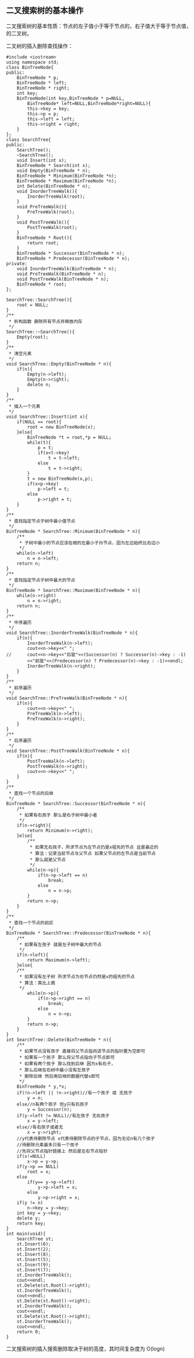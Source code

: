 ## 二叉搜索树的基本操作 ##

二叉搜索树的基本性质：节点的左子值小于等于节点的，右子值大于等于节点值，的二叉树。

二叉树的插入删除查找操作：

	#include <iostream>
	using namespace std;
	class BinTreeNode{
	public:
	    BinTreeNode * p;
	    BinTreeNode * left;
	    BinTreeNode * right;
	    int key;
	    BinTreeNode(int key,BinTreeNode * p=NULL,
			BinTreeNode* left=NULL,BinTreeNode*right=NULL){
	        this->key = key;
	        this->p = p;
	        this->left = left;
	        this->right = right;
	    }
	};
	class SearchTree{
	public:
	    SearchTree();
	    ~SearchTree();
	    void Insert(int x);
	    BinTreeNode * Search(int x);
	    void Empty(BinTreeNode * n);
	    BinTreeNode * Minimum(BinTreeNode *n);
	    BinTreeNode * Maximum(BinTreeNode *n);
	    int Delete(BinTreeNode * n);
	    void InorderTreeWalk(){
	        InorderTreeWalk(root);
	    }
	    void PreTreeWalk(){
	        PreTreeWalk(root);
	    }
	    void PostTreeWalk(){
	        PostTreeWalk(root);
	    }
	    BinTreeNode * Root(){
	        return root;
	    }
	    BinTreeNode * Successor(BinTreeNode * n);
	    BinTreeNode * Predecessor(BinTreeNode * n);
	private:
	    void InorderTreeWalk(BinTreeNode * n);
	    void PreTreeWalk(BinTreeNode * n);
	    void PostTreeWalk(BinTreeNode * n);
	    BinTreeNode * root;
	};
	
	SearchTree::SearchTree(){
	    root = NULL;
	}
	/**
	 * 析构函数 删除所有节点并释放内存
	 */
	SearchTree::~SearchTree(){
	    Empty(root);
	}
	/**
	 * 清空元素
	 */
	void SearchTree::Empty(BinTreeNode * n){
	    if(n){
	        Empty(n->left);
	        Empty(n->right);
	        delete n;
	    }
	}
	/**
	 * 插入一个元素
	 */
	void SearchTree::Insert(int x){
	    if(NULL == root){
	        root = new BinTreeNode(x);
	    }else{
	        BinTreeNode *t = root,*p = NULL;
	        while(t){
	            p = t;
	            if(x<t->key)
	                t = t->left;
	            else
	                t = t->right;
	        }
	        t = new BinTreeNode(x,p);
	        if(x<p->key)
	            p->left = t;
	        else
	            p->right = t;
	    }
	}
	/**
	 * 查找指定节点子树中最小值节点
	 */
	BinTreeNode * SearchTree::Minimum(BinTreeNode * n){
	    /**
	     * 子树中最小的节点应该在根的左最小子孙节点，因为左边始终比右边小
	     */
	    while(n->left)
	        n = n->left;
	    return n;
	}
	/**
	 * 查找指定节点子树中最大的节点
	 */
	BinTreeNode * SearchTree::Maximum(BinTreeNode * n){
	    while(n->right)
	        n = n->right;
	    return n;
	}
	/**
	 * 中序遍历
	 */
	void SearchTree::InorderTreeWalk(BinTreeNode * n){
	    if(n){
	        InorderTreeWalk(n->left);
	        cout<<n->key<<" ";
	//      cout<<n->key<<"后驱"<<(Successor(n) ? Successor(n)->key : -1)
			<<"前驱"<<(Predecessor(n) ? Predecessor(n)->key : -1)<<endl;
	        InorderTreeWalk(n->right);
	    }
	}
	/**
	 * 前序遍历
	 */
	void SearchTree::PreTreeWalk(BinTreeNode * n){
	    if(n){
	        cout<<n->key<<" ";
	        PreTreeWalk(n->left);
	        PreTreeWalk(n->right);
	    }
	}
	/**
	 * 后序遍历
	 */
	void SearchTree::PostTreeWalk(BinTreeNode * n){
	    if(n){
	        PostTreeWalk(n->left);
	        PostTreeWalk(n->right);
	        cout<<n->key<<" ";
	    }
	}
	/**
	 * 查找一个节点的后继
	 */
	BinTreeNode * SearchTree::Successor(BinTreeNode * n){
	    /**
	     * 如果有右孩子 那么是右子树中最小者
	     */
	    if(n->right){
	        return Minimum(n->right);
	    }else{
	        /**
	         * 如果无右孩子，所求节点为左节点仍是x祖先的节点 且是最近的
	         * 算法：记录当前节点与父节点 如果父节点的左节点是当前节点
	         * 那么就是父节点
	         */
	        while(n->p){
	            if(n->p->left == n)
	                break;
	            else
	                n = n->p;
	        }
	        return n->p;
	    }
	}
	/**
	 * 查找一个节点的前区
	 */
	BinTreeNode * SearchTree::Predecessor(BinTreeNode * n){
	    /**
	     * 如果有左孩子 就是左子树中最大的节点
	     */
	    if(n->left){
	        return Maximum(n->left);
	    }else{
	    /**
	     * 如果没有左子树 所求节点为右节点仍然是x的祖先的节点
	     * 算法：类比上面
	     */
	        while(n->p){
	            if(n->p->right == n)
	                break;
	            else
	                n = n->p;
	        }
	        return n->p;
	    }
	}
	int SearchTree::Delete(BinTreeNode * n){
	    /**
	     * 如果节点没有孩子 直接将父节点指向该节点的指针置为空即可
	     * 如果有一个孩子 那么将父节点指向子节点即可
	     * 如果有两个孩子 那么找到后继 因为x有右子，
	     * 那么后继在右树中最小没有左孩子
	     * 删除后继 然后用后继的数据代替x即可
	     */
	    BinTreeNode * y,*x;
	    if(!n->left || !n->right)//有一个孩子 或 无孩子
	        y = n;
	    else//n有两个孩子 但y只有右孩子
	        y = Successor(n);
	    if(y->left != NULL)//有左孩子 无右孩子
	        x = y->left;
	    else//有右孩子或者无
	        x = y->right;
	    //y代表待删除节点 x代表待删除节点的子节点，因为无论n有几个孩子
		//待删除元素最多只有一个孩子
	    //先将父节点指针链接上 然后是左右节点指针
	    if(x!=NULL)
	        x->p = y->p;
	    if(y->p == NULL)
	        root = x;
	    else
	        if(y== y->p->left)
	            y->p->left = x;
	        else
	            y->p->right = x;
	    if(y != n)
	        n->key = y->key;
	    int key = y->key;
	    delete y;
	    return key;
	}
	int main(void){
	    SearchTree st;
	    st.Insert(6);
	    st.Insert(2);
	    st.Insert(8);
	    st.Insert(5);
	    st.Insert(9);
	    st.Insert(7);
	    st.InorderTreeWalk();
	    cout<<endl;
	    st.Delete(st.Root()->right);
	    st.InorderTreeWalk();
	    cout<<endl;
	    st.Delete(st.Root()->right);
	    st.InorderTreeWalk();
	    cout<<endl;
	    st.Delete(st.Root()->right);
	    st.InorderTreeWalk();
	    cout<<endl;
	    return 0;
	}

二叉搜索树的插入搜索删除取决于树的高度，其时间复杂度为 O(logn)